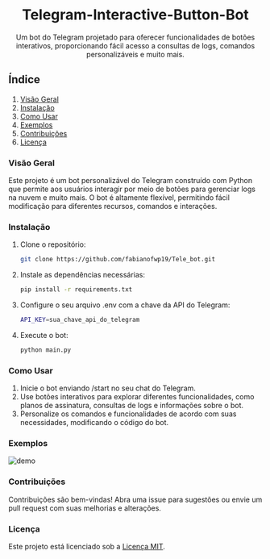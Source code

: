 <div align="center">
    <h1 id="titulo">Telegram-Interactive-Button-Bot</h1>
    <p>Um bot do Telegram projetado para oferecer funcionalidades de botões interativos, proporcionando fácil acesso a consultas de logs, comandos personalizáveis e muito mais.</p>
</div>


## Índice

1. [Visão Geral](#visao-geral)
2. [Instalação](#instalacao)
3. [Como Usar](#como-usar)
4. [Exemplos](#exemplos)
5. [Contribuições](#contribuicoes)
6. [Licença](#licenca)

### Visão Geral

Este projeto é um bot personalizável do Telegram construído com Python que permite aos usuários interagir por meio de botões para gerenciar logs na nuvem e muito mais. O bot é altamente flexível, permitindo fácil modificação para diferentes recursos, comandos e interações.

### Instalação

1. Clone o repositório:

    ```bash
   git clone https://github.com/fabianofwp19/Tele_bot.git
2. Instale as dependências necessárias:

    ```bash
    pip install -r requirements.txt
3. Configure o seu arquivo .env com a chave da API do Telegram:

    ```bash
    API_KEY=sua_chave_api_do_telegram
4. Execute o bot:

    ```bash
    python main.py

### Como Usar

1. Inicie o bot enviando /start no seu chat do Telegram.
2. Use botões interativos para explorar diferentes funcionalidades, como planos de assinatura, consultas de logs e informações sobre o bot.
3. Personalize os comandos e funcionalidades de acordo com suas necessidades, modificando o código do bot.

### Exemplos

![demo](demo.gif)

### Contribuições

Contribuições são bem-vindas! Abra uma issue para sugestões ou envie um pull request com suas melhorias e alterações.

### Licença

Este projeto está licenciado sob a [Licença MIT](LICENSE).
